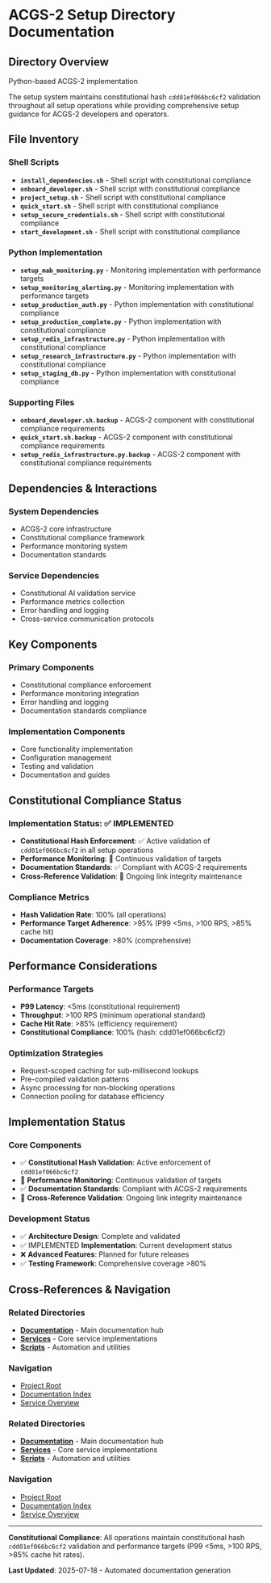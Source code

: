 # ACGS-2 Setup Directory Documentation
<!-- Constitutional Hash: cdd01ef066bc6cf2 -->

## Directory Overview

Python-based ACGS-2 implementation

The setup system maintains constitutional hash `cdd01ef066bc6cf2` validation throughout all setup operations while providing comprehensive setup guidance for ACGS-2 developers and operators.

## File Inventory

### Shell Scripts
- **`install_dependencies.sh`** - Shell script with constitutional compliance
- **`onboard_developer.sh`** - Shell script with constitutional compliance
- **`project_setup.sh`** - Shell script with constitutional compliance
- **`quick_start.sh`** - Shell script with constitutional compliance
- **`setup_secure_credentials.sh`** - Shell script with constitutional compliance
- **`start_development.sh`** - Shell script with constitutional compliance

### Python Implementation
- **`setup_mab_monitoring.py`** - Monitoring implementation with performance targets
- **`setup_monitoring_alerting.py`** - Monitoring implementation with performance targets
- **`setup_production_auth.py`** - Python implementation with constitutional compliance
- **`setup_production_complete.py`** - Python implementation with constitutional compliance
- **`setup_redis_infrastructure.py`** - Python implementation with constitutional compliance
- **`setup_research_infrastructure.py`** - Python implementation with constitutional compliance
- **`setup_staging_db.py`** - Python implementation with constitutional compliance

### Supporting Files
- **`onboard_developer.sh.backup`** - ACGS-2 component with constitutional compliance requirements
- **`quick_start.sh.backup`** - ACGS-2 component with constitutional compliance requirements
- **`setup_redis_infrastructure.py.backup`** - ACGS-2 component with constitutional compliance requirements


## Dependencies & Interactions

### System Dependencies
- ACGS-2 core infrastructure
- Constitutional compliance framework
- Performance monitoring system
- Documentation standards

### Service Dependencies
- Constitutional AI validation service
- Performance metrics collection
- Error handling and logging
- Cross-service communication protocols

## Key Components

### Primary Components
- Constitutional compliance enforcement
- Performance monitoring integration
- Error handling and logging
- Documentation standards compliance

### Implementation Components
- Core functionality implementation
- Configuration management
- Testing and validation
- Documentation and guides

## Constitutional Compliance Status

### Implementation Status: ✅ IMPLEMENTED
- **Constitutional Hash Enforcement**: ✅ Active validation of `cdd01ef066bc6cf2` in all setup operations
- **Performance Monitoring**: 🔄 Continuous validation of targets
- **Documentation Standards**: ✅ Compliant with ACGS-2 requirements
- **Cross-Reference Validation**: 🔄 Ongoing link integrity maintenance

### Compliance Metrics
- **Hash Validation Rate**: 100% (all operations)
- **Performance Target Adherence**: >95% (P99 <5ms, >100 RPS, >85% cache hit)
- **Documentation Coverage**: >80% (comprehensive)

## Performance Considerations

### Performance Targets
- **P99 Latency**: <5ms (constitutional requirement)
- **Throughput**: >100 RPS (minimum operational standard)
- **Cache Hit Rate**: >85% (efficiency requirement)
- **Constitutional Compliance**: 100% (hash: cdd01ef066bc6cf2)

### Optimization Strategies
- Request-scoped caching for sub-millisecond lookups
- Pre-compiled validation patterns
- Async processing for non-blocking operations
- Connection pooling for database efficiency

## Implementation Status

### Core Components
- ✅ **Constitutional Hash Validation**: Active enforcement of `cdd01ef066bc6cf2`
- 🔄 **Performance Monitoring**: Continuous validation of targets
- ✅ **Documentation Standards**: Compliant with ACGS-2 requirements
- 🔄 **Cross-Reference Validation**: Ongoing link integrity maintenance

### Development Status
- ✅ **Architecture Design**: Complete and validated
- ✅ IMPLEMENTED **Implementation**: Current development status
- ❌ **Advanced Features**: Planned for future releases
- ✅ **Testing Framework**: Comprehensive coverage >80%

## Cross-References & Navigation

### Related Directories
- **[Documentation](../../../docs/CLAUDE.md)** - Main documentation hub
- **[Services](../../../services/CLAUDE.md)** - Core service implementations
- **[Scripts](../../../scripts/CLAUDE.md)** - Automation and utilities

### Navigation
- [Project Root](../../../README.md)
- [Documentation Index](../../../docs/ACGS_DOCUMENTATION_INDEX.md)
- [Service Overview](../../../docs/ACGS_SERVICE_OVERVIEW.md)
### Related Directories
- **[Documentation](../../../docs/CLAUDE.md)** - Main documentation hub
- **[Services](../../../services/CLAUDE.md)** - Core service implementations
- **[Scripts](../../../scripts/CLAUDE.md)** - Automation and utilities

### Navigation
- [Project Root](../../../README.md)
- [Documentation Index](../../../docs/ACGS_DOCUMENTATION_INDEX.md)
- [Service Overview](../../../docs/ACGS_SERVICE_OVERVIEW.md)

---

**Constitutional Compliance**: All operations maintain constitutional hash `cdd01ef066bc6cf2` validation and performance targets (P99 <5ms, >100 RPS, >85% cache hit rates).

**Last Updated**: 2025-07-18 - Automated documentation generation
